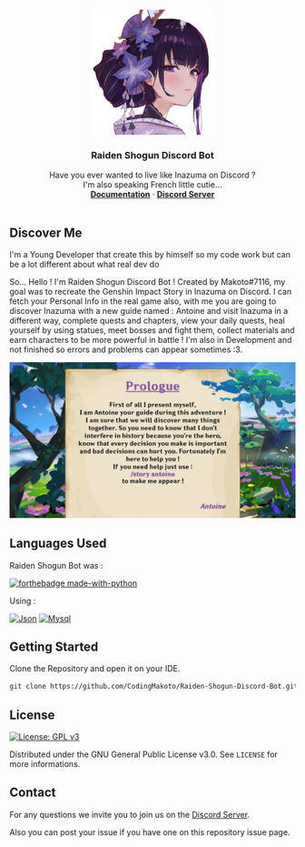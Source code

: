<a name="readme-top"></a>



<br />
<div align="center">
   <img src="images/avatar-gitbook.png" alt="Logo" width="220" height="220">

  <h3 align="center">Raiden Shogun Discord Bot</h3>

  <p align="center">
    Have you ever wanted to live like Inazuma on Discord ?
    <br />
    I'm also speaking French little cutie...
    <br />
    <a href="https://raidenshogun.gitbook.io/docs"><strong>Documentation</strong></a> · <a href="https://discord.gg/2AePNcphrs"><strong>Discord Server</strong></a>
    <br />
    <br />
  </p>
</div>

## Discover Me

I'm a Young Developer that create this by himself so my code work but can be a lot different about what real dev do

So... Hello ! I'm Raiden Shogun Discord Bot ! Created by Makoto#7116, my goal was to recreate the Genshin Impact Story in Inazuma on Discord. I can fetch your Personal Info in the real game also, with me you are going to discover Inazuma with a new guide named : Antoine and visit Inazuma in a different way, complete quests and chapters, view your daily quests, heal yourself by using statues, meet bosses and fight them, collect materials and earn characters to be more powerful in battle ! I'm also in Development and not finished so errors and problems can appear sometimes :3.

<p align="center">
  <img src="images/1-english.jpg"/>
</p>



## Languages Used

Raiden Shogun Bot was :

[![forthebadge made-with-python](http://ForTheBadge.com/images/badges/made-with-python.svg)](https://www.python.org/)

Using :

[![Json][JSON]][JSON-url]
[![Mysql][MySQL]][MySQL-url]




## Getting Started

Clone the Repository and open it on your IDE.
   ```sh
   git clone https://github.com/CodingMakoto/Raiden-Shogun-Discord-Bot.git
   ```



## License

 [![License: GPL v3](https://img.shields.io/badge/License-GPLv3-blue.svg)](https://www.gnu.org/licenses/gpl-3.0)

Distributed under the GNU General Public License v3.0. See `LICENSE` for more informations.




## Contact

For any questions we invite you to join us on the [Discord Server](https://discord.gg/2AePNcphrs).

Also you can post your issue if you have one on this repository issue page.

[raiden-example]: images/example.jpeg

[JSON]: https://img.shields.io/badge/Json-f7df1e?style=for-the-badge&logo=json&logoColor=383838
[JSON-url]: https://json.org/

[MySQL]: https://img.shields.io/badge/MySQL-005B75?style=for-the-badge&logo=mysql&logoColor=F3A01F
[MySQL-url]: https://www.mysql.com/
